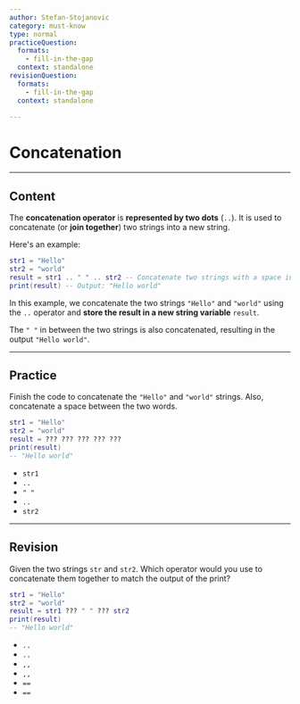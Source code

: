 ```yaml
---
author: Stefan-Stojanovic
category: must-know
type: normal
practiceQuestion:
  formats:
    - fill-in-the-gap
  context: standalone
revisionQuestion:
  formats:
    - fill-in-the-gap
  context: standalone

---
```


# Concatenation

---
## Content


The **concatenation operator** is **represented by two dots** (`..`). It is used to concatenate (or **join together**) two strings into a new string.

Here's an example:
```lua
str1 = "Hello"
str2 = "world"
result = str1 .. " " .. str2 -- Concatenate two strings with a space in between
print(result) -- Output: "Hello world"
```

In this example, we concatenate the two strings `"Hello"` and `"world"` using the `..` operator and **store the result in a new string variable** `result`. 

The `" "` in between the two strings is also concatenated, resulting in the output `"Hello world"`.

---

## Practice

Finish the code to concatenate the `"Hello"` and `"world"` strings. Also, concatenate a space between the two words.
```lua
str1 = "Hello"
str2 = "world"
result = ??? ??? ??? ??? ???  
print(result)
-- "Hello world"
```
- `str1`
- `..`
- `" "`
- `..`
- `str2`

---

## Revision

Given the two strings `str` and `str2`. Which operator would you use to concatenate them together to match the output of the print?
```lua
str1 = "Hello"
str2 = "world"
result = str1 ??? " " ??? str2  
print(result)
-- "Hello world"
```

- `..`
- `..`
- `,,`
- `,,`
- `==`
- `==`
